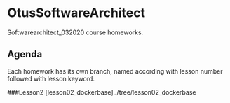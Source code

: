 # OtusSoftwareArchitect
Softwarearchitect_032020 course homeworks.

## Agenda
Each homework has its own branch, named according with lesson number followed with lesson keyword.

###Lesson2
[lesson02_dockerbase]../tree/lesson02_dockerbase
